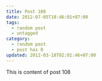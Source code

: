 ```yaml
---
title: Post 108
date: 2012-07-05T18:46:01+07:00
tags:
  - random post
  - untagged
category:
  - random post
  - post has 0
updated: 2012-03-18T02:01:46+07:00
---
```

This is content of post 108